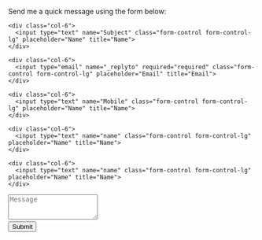 

<form action="https://formspree.io/f/xdopjnwk" method="POST" class="form" id="contact-form">
  <p>Send me a quick message using the form below:</p>
  <div class="row">
    
    <div class="col-6">
      <input type="text" name="Subject" class="form-control form-control-lg" placeholder="Name" title="Name">
    </div>
    
    <div class="col-6">
      <input type="email" name="_replyto" required="required" class="form-control form-control-lg" placeholder="Email" title="Email">
    </div>
    
    <div class="col-6">
      <input type="text" name="Mobile" class="form-control form-control-lg" placeholder="Name" title="Name">
    </div>
    
    <div class="col-6">
      <input type="text" name="name" class="form-control form-control-lg" placeholder="Name" title="Name">
    </div>
    
    <div class="col-6">
      <input type="text" name="name" class="form-control form-control-lg" placeholder="Name" title="Name">
    </div>
    
  </div>
  <input type="hidden" name="_subject" value="New submission from .com">
  <textarea type="text" name="content" class="form-control form-control-lg" placeholder="Message" title="Message" required="required" rows="3"></textarea>
  <input type="text" name="_gotcha" style="display:none">
  <input type="hidden" name="_next" value="?message=Your message was sent successfully, thanks!" />
  
  <div style="font-size: 12px; margin: -10px 0 10px;"> </div>
  
  <button type="submit" class="btn btn-lg btn-primary">Submit</button>
</form>
